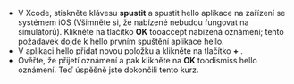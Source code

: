 
* V Xcode, stiskněte klávesu **spustit** a spustit hello aplikace na zařízení se systémem iOS (Všimněte si, že nabízené nebudou fungovat na simulátorů). Klikněte na tlačítko **OK** tooaccept nabízená oznámení; tento požadavek dojde k hello prvním spuštění aplikace hello.
* V aplikaci hello přidat novou položku a klikněte na tlačítko  **+** .
* Ověřte, že přijetí oznámení a pak klikněte na **OK** toodismiss hello oznámení. Teď úspěšně jste dokončili tento kurz.

